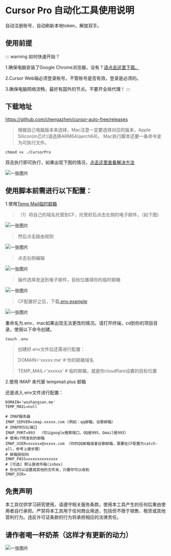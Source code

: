 # Cursor Pro 自动化工具使用说明

自动注册账号，自动刷新本地token，解放双手。

## 使用前提

::: warning 如何快速开始？

1.确保电脑安装了Google Chrome浏览器，没有？[请点击这里下载。](https://www.google.cn/intl/zh-CN/chrome/)

2.Cursor Web端必须登录账号，不管账号是否有效，登录是必须的。

3.确保电脑网络流畅，最好有国外的节点。不要开全局代理！
:::

## 下载地址

https://github.com/chengazhen/cursor-auto-free/releases

> 根据自己电脑版本来选择，Mac注意一定要选择对应的版本，Apple Silicon(m芯片)请选择ARM64(aarch64)。
> Mac执行脚本还要一条命令变为可执行文件。

```shell
chmod +x ./CursorPro
```

双击执行即可执行，如果出现下图的情况，[点击这里查看解决方法](https://sysin.org/blog/macos-if-crashes-when-opening/)

![一张图片](../assets/imgs/6.png)


## 使用脚本前需进行以下配置：

1.使用[Temp Mail临时邮箱](https://tempmail.plus/zh/#!)
>（1）将自己的域名托管到CF，托管好后点击左侧的电子邮件。（如下图）

![一张图片](../assets/imgs/1.jpg)

> 然后点击路由规则

![一张图片](../assets/imgs/2.jpg)

> 点击右侧编辑

![一张图片](../assets/imgs/3.jpg)

> 操作选择发送到电子邮件，目标位置填你的临时邮箱

![一张图片](../assets/imgs/4.jpg)

> CF配置好之后，下载[.env.example](https://github.com/chengazhen/cursor-auto-free)

![一张图片](../assets/imgs/5.jpg)

重命名为.env，mac如果出现无法更改的情况。请打开终端，cd到你的项目目录，使用以下命令创建。
```shell
touch .env
```

> 创建好.env文件后还需进行配置：
> 
> DOMAIN='xxxxx.me'    # 你的邮箱域名
> 
> TEMP_MAIL='xxxxxx'   # 临时邮箱，就是你cloudflare设置的目标位置

2.使用 IMAP 来代替 tempmail.plus 邮箱

还是进入.env文件进行配置：
```text
DOMAIN='wozhangsan.me'
TEMP_MAIL=null

# IMAP服务器
IMAP_SERVER=imap.xxxxx.com (例如：qq邮箱，谷歌邮箱）
# IMAP的SSL端口
IMAP_PORT=993  （可以google搜索端口，QQ是995，Gmail是993）
# 使用cf转发到的邮箱
IMAP_USER=xxxxxx@xxxxx.com （你的QQ邮箱或者谷歌邮箱，需要在CF配置为catch-all，参考上面步骤）
# 邮箱授权码
IMAP_PASS=xxxxxxxxxxxxx
# [可选] 默认是收件箱(inbox)
# 你也可以设置成其他的文件夹，只要你可以收到
IMAP_DIR=
```


## 免责声明

本工具仅供学习研究使用，请遵守相关服务条款。使用本工具产生的任何后果由使用者自行承担。严禁将本工具用于任何商业用途，包括但不限于销售、租赁或其他营利行为。违反许可证条款的行为将承担相应的法律责任。

## 请作者喝一杯奶茶（这样才有更新的动力）

![一张图片](../assets/imgs/7.jpg) 